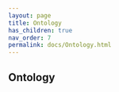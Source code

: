 ```yaml
--- 
layout: page 
title: Ontology 
has_children: true 
nav_order: 7 
permalink: docs/Ontology.html 
---
```


## Ontology

